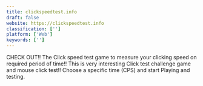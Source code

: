 ```yaml
---
title: clickspeedtest.info
draft: false 
website: https://clickspeedtest.info
classification: ['']
platform: ['Web']
keywords: ['']
---
```

CHECK OUT!! The Click speed test game to measure your clicking speed on required period of time!! This is very interesting Click test challenge game and mouse click test!! Choose a specific time (CPS) and start Playing and testing.